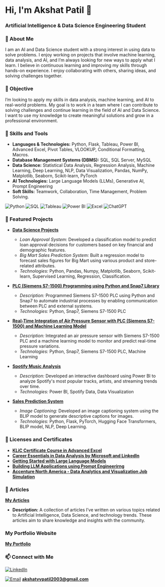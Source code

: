 # Hi, I'm Akshat Patil 👋
### Artificial Intelligence & Data Science Engineering Student
### 🌟 About Me
I am an AI and Data Science student with a strong interest in using data to solve problems. I enjoy working on projects that involve machine learning, data analysis, and AI, and I’m always looking for new ways to apply what I learn. I believe in continuous learning and improving my skills through hands-on experience. I enjoy collaborating with others, sharing ideas, and solving challenges together.

### 🎯 Objective
I’m looking to apply my skills in data analysis, machine learning, and AI to real-world problems. My goal is to work in a team where I can contribute to solving challenges and continue learning in the field of AI and Data Science. I want to use my knowledge to create meaningful solutions and grow in a professional environment.

### 🚀 Skills and Tools

- **Languages & Technologies:** Python, Flask, Tableau, Power BI, Advanced Excel, Pivot Tables, VLOOKUP, Conditional Formatting, Macros.
- **Database Management Systems (DBMS):** SQL, SQL Server, MySQL
- **Data Science:** Statistical Data Analysis, Regression Analysis, Machine Learning, Deep Learning, NLP, Data Visualization, Pandas, NumPy, Matplotlib, Seaborn, Scikit-learn, PyTorch
- **AI Technologies:** Large Language Models (LLMs), Generative AI, Prompt Engineering
- **Soft Skills:** Teamwork, Collaboration, Time Management, Problem Solving.

![Python](https://img.shields.io/badge/Python-3776AB?style=for-the-badge&logo=python&logoColor=white)
![SQL](https://img.shields.io/badge/SQL-4479A1?style=for-the-badge&logo=postgresql&logoColor=white)
![Tableau](https://img.shields.io/badge/Tableau-E97627?style=for-the-badge&logo=tableau&logoColor=white)
![Power BI](https://img.shields.io/badge/Power%20BI-F2C811?style=for-the-badge&logo=powerbi&logoColor=white)
![Excel](https://img.shields.io/badge/Microsoft%20Excel-217346?style=for-the-badge&logo=microsoftexcel&logoColor=white)
![ChatGPT](https://img.shields.io/badge/ChatGPT-412991?style=for-the-badge&logo=openai&logoColor=white)

### 📂 Featured Projects
  
- **[Data Science Projects](https://github.com/akshat-patil/Academor-Internship)**  
  - *Loan Approval System:* Developed a classification model to predict loan approval decisions for customers based on key financial and demographic features.
  - *Big Mart Sales Prediction System:* Built a regression model to forecast sales figures for Big Mart using various product and store-related attributes.
  - *Technologies:* Python, Pandas, Numpy, Matplotlib, Seaborn, Scikit-learn, Supervised Learning, Regression, Classification.

- **[PLC (Siemens S7-1500) Programming using Python and Snap7 Library](https://github.com/akshat-patil/TDK-Internship)**  
  - *Description:* Programmed Siemens S7-1500 PLC using Python and Snap7 to automate industrial processes by enabling communication between PLC and external systems.
  - *Technologies:* Python, Snap7, Siemens S7-1500 PLC

- **[Real-Time Integration of Air Pressure Sensor with PLC (Siemens S7-1500) and Machine Learning Model](https://github.com/akshat-patil/TDK-Internship)**  
  - *Description:* Integrated an air pressure sensor with Siemens S7-1500 PLC and a machine learning model to monitor and predict real-time pressure variations.
  - *Technologies:* Python, Snap7, Siemens S7-1500 PLC, Machine Learning
 
- **[Spotify Music Analysis](https://github.com/akshat-patil/Spotify-Music-Analysis)**  
  - *Description:* Developed an interactive dashboard using Power BI to analyze Spotify's most popular tracks, artists, and streaming trends over time.
  - *Technologies:* Power BI, Spotify Data, Data Visualization
 
- **[Sales Prediction System](https://github.com/akshat-patil/Image-Captioning-System)**  
  - *Image Captioning:* Developed an image captioning system using the BLIP model to generate descriptive captions for images.
  - *Technologies:* Python, Flask, PyTorch, Hugging Face Transformers, BLIP model, NLP, Deep Learning.
 
### 📜 Licenses and Certificates

- **[KLiC Certificate Course in Advanced Excel](https://github.com/akshat-patil/Licenses-and-Certificates)**
- **[Career Essentials in Data Analysis by Microsoft and LinkedIn](https://github.com/akshat-patil/Licenses-and-Certificates)**
- **[Getting Started with Large Language Models](https://github.com/akshat-patil/Licenses-and-Certificates)**
- **[Building LLM Applications using Prompt Engineerirng](https://github.com/akshat-patil/Licenses-and-Certificates)**
- **[Accenture North America - Data Analytics and Visualization Job Simulation](https://github.com/akshat-patil/Licenses-and-Certificates)**

### 📝 Articles

**[My Articles](https://github.com/akshat-patil/Articles)**
- **Description:** A collection of articles I’ve written on various topics related to Artificial Intelligence, Data Science, and technology trends. These articles aim to share knowledge and insights with the community. 

### My Portfolio Website

**[My Portfolio](https://akshat-patil.github.io/portfolio/)**

### 📫 Connect with Me

[![LinkedIn](https://img.shields.io/badge/LinkedIn-0077B5?style=for-the-badge&logo=linkedin&logoColor=white)](https://www.linkedin.com/in/akshat-patil-468564283/)

[![Email](https://img.shields.io/badge/Email-D14836?style=for-the-badge&logo=gmail&logoColor=white)](mailto:akshatvvpatil2003@gmail.com) **akshatvvpatil2003@gmail.com**



